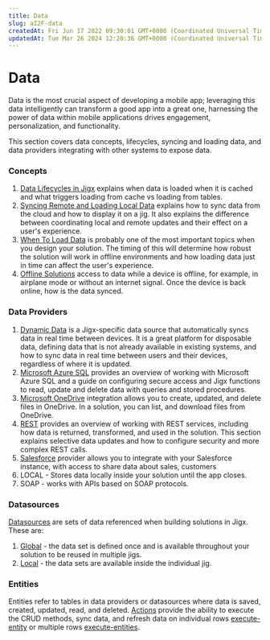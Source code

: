 ```yaml
---
title: Data
slug: aI2F-data
createdAt: Fri Jun 17 2022 09:30:01 GMT+0000 (Coordinated Universal Time)
updatedAt: Tue Mar 26 2024 12:20:36 GMT+0000 (Coordinated Universal Time)
---
```


# Data

Data is the most crucial aspect of developing a mobile app; leveraging this data intelligently can transform a good app into a great one, harnessing the power of data within mobile applications drives engagement, personalization, and functionality.

This section covers data concepts, lifecycles, syncing and loading data, and data providers integrating with other systems to expose data.

### Concepts

1. [Data Lifecycles in Jigx](data-lifecycles-in-jigx.md) explains when data is loaded when it is cached and what triggers loading from cache vs loading from tables.
2. [Syncing Remote and Loading Local Data](syncing-remote-and-loading-local-data.md) explains how to sync data from the cloud and how to display it on a jig. It also explains the difference between coordinating local and remote updates and their effect on a user's experience.
3. [When To Load Data](when-to-load-data.md) is probably one of the most important topics when you design your solution. The timing of this will determine how robust the solution will work in offline environments and how loading data just in time can affect the user's experience.
4. [Offline Solutions](offline-solutions.md) access to data while a device is offline, for example, in airplane mode or without an internet signal. Once the device is back online, how is the data synced.

### Data Providers

1. [Dynamic Data](data-providers/dynamic-data/dynamic-data.md) is a Jigx-specific data source that automatically syncs data in real time between devices. It is a great platform for disposable data, defining data that is not already available in existing systems, and how to sync data in real time between users and their devices, regardless of where it is updated.
2. [Microsoft Azure SQL](https://docs.jigx.com/microsoft-azure-sql) provides an overview of working with Microsoft Azure SQL and a guide on configuring secure access and Jigx functions to read, update and delete data with queries and stored procedures.
3. [Microsoft OneDrive](data-providers/microsoft-onedrive.md) integration allows you to create, updated, and delete files in OneDrive. In a solution, you can list, and download files from OneDrive.
4. [REST](data-providers/rest/rest.md) provides an overview of working with REST services, including how data is returned, transformed, and used in the solution. This section explains selective data updates and how to configure security and more complex REST calls.
5. [Salesforce](data-providers/salesforce/salesforce.md) provider allows you to integrate with your Salesforce instance, with access to share data about sales, customers
6. LOCAL - Stores data locally inside your solution until the app closes.
7. SOAP - works with APIs based on SOAP protocols.

### Datasources

[Datasources](datasources.md) are sets of data referenced when building solutions in Jigx. These are:

1. [Global](datasources.md) - the data set is defined once and is available throughout your solution to be reused in multiple jigs.
2. [Local](datasources.md) - the data sets are available inside the individual jig.

### Entities

Entities refer to tables in data providers or datasources where data is saved, created, updated, read, and deleted. [Actions](../ui/actions.md) provide the ability to execute the CRUD methods, sync data, and refresh data on individual rows [execute-entity](https://docs.jigx.com/examples/readme/actions/execute-entity) or multiple rows [execute-entities](https://docs.jigx.com/examples/readme/actions/execute-entities).
